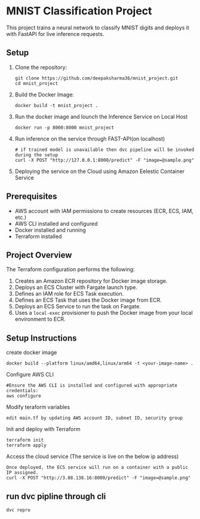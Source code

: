 # MNIST Classification Project

This project trains a neural network to classify MNIST digits and deploys it with FastAPI for live inference requests.

## Setup

1. Clone the repository:
   ```
   git clone https://github.com/deepaksharma36/mnist_project.git
   cd mnist_project
   ```

2. Build the Docker Image:
   ```
   docker build -t mnist_project .
   ```
3. Run the docker image and lounch the Inference Service on Local Host
    ```
    docker run -p 8000:8000 mnist_project
    ```
4. Run inference on the service through FAST-API(on localhost)
    ```
    # if trained model is unavailable then dvc pipeline will be invoked during the setup 
    curl -X POST "http://127.0.0.1:8000/predict" -F "image=@sample.png"
    ```


5. Deploying the service on the Cloud using Amazon Eelestic Container Service

## Prerequisites

- AWS account with IAM permissions to create resources (ECR, ECS, IAM, etc.)
- AWS CLI installed and configured
- Docker installed and running
- Terraform installed

## Project Overview

The Terraform configuration performs the following:

1. Creates an Amazon ECR repository for Docker image storage.
2. Deploys an ECS Cluster with Fargate launch type.
3. Defines an IAM role for ECS Task execution.
4. Defines an ECS Task that uses the Docker image from ECR.
5. Deploys an ECS Service to run the task on Fargate.
6. Uses a `local-exec` provisioner to push the Docker image from your local environment to ECR.

## Setup Instructions
create docker image
```
docker build --platform linux/amd64,linux/arm64 -t <your-image-name> .
```

Configure AWS CLI
```
#Ensure the AWS CLI is installed and configured with appropriate credentials:
aws configure
```
Modify teraform variables
```
edit main.tf by updating AWS account ID, subnet ID, security group

```
Init and deploy with Terraform
```
terraform init
terraform apply
```

Access the cloud service (The service is live on the below ip address)
```
Once deployed, the ECS service will run on a container with a public IP assigned.
curl -X POST "http://3.88.138.16:8000/predict" -F "image=@sample.png"

```
## run dvc pipline through cli
```
dvc repro

```

